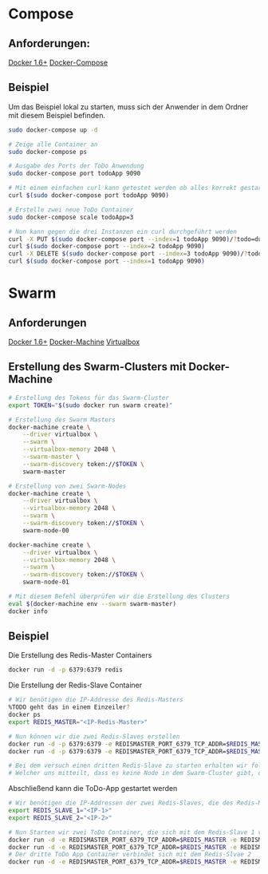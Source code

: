 # Compose

## Anforderungen:
[Docker 1.6+](https://docs.docker.com/installation)
[Docker-Compose](https://docs.docker.com/compose/install)

## Beispiel
Um das Beispiel lokal zu starten, muss sich der Anwender in dem Ordner mit diesem Beispiel
befinden.
```Bash
sudo docker-compose up -d 

# Zeige alle Container an
sudo docker-compose ps

# Ausgabe des Ports der ToDo Anwendung 
sudo docker-compose port todoApp 9090

# Mit einem einfachen curl kann getestet werden ob alles korrekt gestartet wurde
curl $(sudo docker-compose port todoApp 9090)

# Erstelle zwei neue ToDo Container
sudo docker-compose scale todoApp=3

# Nun kann gegen die drei Instanzen ein curl durchgeführt werden
curl -X PUT $(sudo docker-compose port --index=1 todoApp 9090)/?todo=duschen
curl $(sudo docker-compose port --index=2 todoApp 9090)
curl -X DELETE $(sudo docker-compose port --index=3 todoApp 9090)/?todo=duschen
curl $(sudo docker-compose port --index=1 todoApp 9090)
```

# Swarm
## Anforderungen
[Docker 1.6+](https://docs.docker.com/installation)
[Docker-Machine](https://docs.docker.com/machine/install-machine) 
[Virtualbox](https://www.virtualbox.org)

## Erstellung des Swarm-Clusters mit Docker-Machine
```Bash
# Erstellung des Tokens für das Swarm-Cluster
export TOKEN="$(sudo docker run swarm create)"

# Erstellung des Swarm Masters
docker-machine create \
    --driver virtualbox \
    --swarm \
    --virtualbox-memory 2048 \
    --swarm-master \
    --swarm-discovery token://$TOKEN \
    swarm-master

# Erstellung von zwei Swarm-Nodes
docker-machine create \
    --driver virtualbox \
    --virtualbox-memory 2048 \
    --swarm \
    --swarm-discovery token://$TOKEN \
    swarm-node-00

docker-machine create \
    --driver virtualbox \
    --virtualbox-memory 2048 \
    --swarm \
    --swarm-discovery token://$TOKEN \
    swarm-node-01

# Mit diesem Befehl überprüfen wir die Erstellung des Clusters
eval $(docker-machine env --swarm swarm-master)
docker info
```
## Beispiel
Die Erstellung des Redis-Master Containers
```Bash
docker run -d -p 6379:6379 redis
```

Die Erstellung der Redis-Slave Container
```Bash
# Wir benötigen die IP-Addresse des Redis-Masters
%TODO geht das in einem Einzeiler?
docker ps
export REDIS_MASTER="<IP-Redis-Master>"

# Nun können wir die zwei Redis-Slaves erstellen
docker run -d -p 6379:6379 -e REDISMASTER_PORT_6379_TCP_ADDR=$REDIS_MASTER -e REDISMASTER_PORT_6379_TCP_PORT=6379 johscheuer/redis-slave:v1
docker run -d -p 6379:6379 -e REDISMASTER_PORT_6379_TCP_ADDR=$REDIS_MASTER -e REDISMASTER_PORT_6379_TCP_PORT=6379 johscheuer/redis-slave:v1

# Bei dem versuch einen dritten Redis-Slave zu starten erhalten wir folgenden Fehler: "Error response from daemon: unable to find a node with port 6379 available"
# Welcher uns mitteilt, dass es keine Node in dem Swarm-Cluster gibt, die die Anforderung (Port 6379 frei) verfügbar ist.
```
Abschließend kann die ToDo-App gestartet werden
```Bash
# Wir benötigen die IP-Addressen der zwei Redis-Slaves, die des Redis-Masters haben wir noch abgespeichert
export REDIS_SLAVE_1="<IP-1>"
export REDIS_SLAVE_2="<IP-2>"

# Nun Starten wir zwei ToDo Container, die sich mit dem Redis-Slave 1 verbinden
docker run -d -e REDISMASTER_PORT_6379_TCP_ADDR=$REDIS_MASTER -e REDISMASTER_PORT_6379_TCP_PORT=6379 -e REDISSLAVE_PORT_6379_TCP_PORT=$REDIS_SLAVE_1 -e REDISSLAVE_PORT_6379_TCP_ADDR=6379 -p 9090:9090 johscheuer/todo-app:v1
docker run -d -e REDISMASTER_PORT_6379_TCP_ADDR=$REDIS_MASTER -e REDISMASTER_PORT_6379_TCP_PORT=6379 -e REDISSLAVE_PORT_6379_TCP_PORT=$REDIS_SLAVE_1 -e REDISSLAVE_PORT_6379_TCP_ADDR=6379 -p 9090:9090 johscheuer/todo-app:v1
# Der dritte ToDo App Container verbindet sich mit dem Redis-Slvae 2
docker run -d -e REDISMASTER_PORT_6379_TCP_ADDR=$REDIS_MASTER -e REDISMASTER_PORT_6379_TCP_PORT=6379 -e REDISSLAVE_PORT_6379_TCP_PORT=$REDIS_SLAVE_2 -e REDISSLAVE_PORT_6379_TCP_ADDR=6379 -p 9090:9090 johscheuer/todo-app:v1
```
